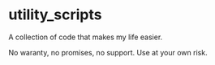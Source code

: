 # utility_scripts

A collection of code that makes my life easier.

No waranty, no promises, no support. Use at your own risk.

